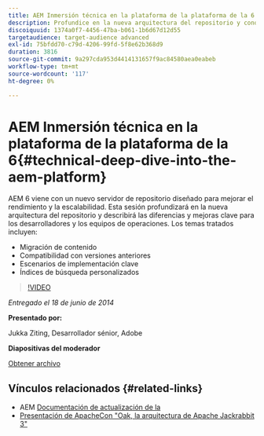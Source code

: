 ```yaml
---
title: AEM Inmersión técnica en la plataforma de la plataforma de la 6
description: Profundice en la nueva arquitectura del repositorio y conozca las diferencias y mejoras clave para los desarrolladores y equipos de operaciones.
discoiquuid: 1374a0f7-4456-47ba-b061-1b6d67d12d55
targetaudience: target-audience advanced
exl-id: 75bfdd70-c79d-4206-99fd-5f8e62b368d9
duration: 3816
source-git-commit: 9a297cda953d4414131657f9ac84580aea0eabeb
workflow-type: tm+mt
source-wordcount: '117'
ht-degree: 0%

---
```


# AEM Inmersión técnica en la plataforma de la plataforma de la 6{#technical-deep-dive-into-the-aem-platform}

AEM 6 viene con un nuevo servidor de repositorio diseñado para mejorar el rendimiento y la escalabilidad. Esta sesión profundizará en la nueva arquitectura del repositorio y describirá las diferencias y mejoras clave para los desarrolladores y los equipos de operaciones. Los temas tratados incluyen:

* Migración de contenido
* Compatibilidad con versiones anteriores
* Escenarios de implementación clave
* Índices de búsqueda personalizados

>[!VIDEO](https://video.tv.adobe.com/v/19518/?quality=9)

*Entregado el 18 de junio de 2014*

**Presentado por:**

Jukka Ziting, Desarrollador sénior, Adobe

**Diapositivas del moderador**

[Obtener archivo](assets/technical-deep-dive-of-the-aem-6-platform.pdf)

## Vínculos relacionados {#related-links}

* AEM [Documentación de actualización de la](https://docs.adobe.com/content/docs/en/aem/6-0/deploy/upgrade.html)
* [Presentación de ApacheCon &quot;Oak, la arquitectura de Apache Jackrabbit 3&quot;](https://www.slideshare.net/jukka/oak-the-architecture-of-apache-jackrabbit-3)
